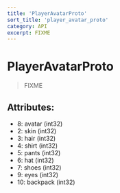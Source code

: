 ```yaml
---
title: 'PlayerAvatarProto'
sort_title: 'player_avatar_proto'
category: API
excerpt: FIXME
---
```


# PlayerAvatarProto

> FIXME

## Attributes:

- 8: avatar (int32)
- 2: skin (int32)
- 3: hair (int32)
- 4: shirt (int32)
- 5: pants (int32)
- 6: hat (int32)
- 7: shoes (int32)
- 9: eyes (int32)
- 10: backpack (int32)
